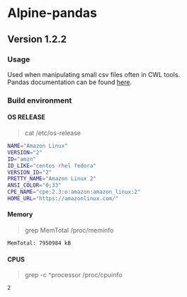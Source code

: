 # Alpine-pandas

## Version 1.2.2

### Usage

Used when manipulating small csv files often in CWL tools.    
Pandas documentation can be found [here](https://pandas.pydata.org/docs/).

### Build environment

#### OS RELEASE
> cat /etc/os-release

```bash
NAME="Amazon Linux"
VERSION="2"
ID="amzn"
ID_LIKE="centos rhel fedora"
VERSION_ID="2"
PRETTY_NAME="Amazon Linux 2"
ANSI_COLOR="0;33"
CPE_NAME="cpe:2.3:o:amazon:amazon_linux:2"
HOME_URL="https://amazonlinux.com/"
```

#### Memory
> grep MemTotal /proc/meminfo

```bash
MemTotal: 7950984 kB
```

#### CPUS
> grep -c ^processor /proc/cpuinfo

```bash
2
```